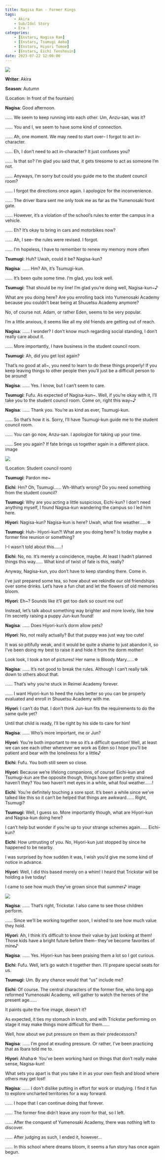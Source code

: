 ```yaml
---
title: Nagisa Ran - Former Kings
tags: 
    - Akira
    - Sub/Idol Story
    - Era !
categories: 
    - [Enstars, Nagisa Ran]
    - [Enstars, Tsumugi Aoba]
    - [Enstars, Hiyori Tomoe]
    - [Enstars, Eichi Tenshouin]
date: 2023-07-22 12:00:00
---
```

<img src="/images/FirstEra/FormerKings/ktysf327.png">

**Writer**: Akira

**Season**: Autumn

<!-- more -->

(Location: In front of the fountain)

**Nagisa**: Good afternoon.

…… We seem to keep running into each other. Um, Anzu-san, was it?

…… You and I, we seem to have some kind of connection.

…… Ah, one moment. We may need to start over– I forgot to act in-character.

…… Eh, I don’t need to act in-character? It just confuses you?

…… Is that so? I’m glad you said that, it gets tiresome to act as someone I’m not.

…… Anyways, I’m sorry but could you guide me to the student council room?

…… I forgot the directions once again. I apologize for the inconvenience.

…… The driver Ibara sent me only took me as far as the Yumenosaki front gate.

…… However, it’s a violation of the school’s rules to enter the campus in a vehicle.

…… Eh? It’s okay to bring in cars and motorbikes now?

…… Ah, I see– the rules were revised. I forgot.

…… I’m hopeless, I have to remember to renew my memory more often

**Tsumugi**: Huh? Uwah, could it be? Nagisa-kun?

**Nagisa**: …… Hm? Ah, it’s Tsumugi-kun.

…… It’s been quite some time. I’m glad, you look well.

**Tsumugi**: That should be my line! I’m glad you’re doing well, Nagisa-kun~♪

What are you doing here? Are you enrolling back into Yumenosaki Academy because you couldn’t bear being at Shuuetsu Academy anymore?

No, of course not. Adam, or rather Eden, seems to be very popular.

I’m a little anxious, it seems like all my old friends are getting out of reach.

**Nagisa**: …… I wonder? I don’t know much regarding social standing, I don’t really care about it.

…… More importantly, I have business in the student council room.

**Tsumugi**: Ah, did you get lost again?

That’s no good at all~, you need to learn to do these things properly! If you keep leaving things to other people then you’ll just be a difficult person to be around!

**Nagisa**: …… Yes. I know, but I can’t seem to care.

**Tsumugi**: Fufu. As expected of Nagisa-kun~. Well, if you’re okay with it, I’ll take you to the student council room. Come on, right this way~♪

**Nagisa**: …… Thank you. You’re as kind as ever, Tsumugi-kun.

……  So that’s how it is. Sorry, I’ll have Tsumugi-kun guide me to the student council room.

…… You can go now, Anzu-san. I apologize for taking up your time.

…… See you again? If fate brings us together again in a different place.
image

<img src="/images/FirstEra/FormerKings/e9biaf9i.png">

(Location: Student council room)

**Tsumugi**: Pardon me~

**Eichi**: Hm? Oh, Tsumugi…… Wh-What’s wrong? Do you need something from the student council?

**Tsumugi**: Why are you acting a little suspicious, Eichi-kun? I don’t need anything myself, I found Nagisa-kun wandering the campus so I led him here.

**Hiyori**: Nagisa-kun? Nagisa-kun is here? Uwah, what fine weather……☆

**Tsumugi**: Huh– Hiyori-kun?! What are you doing here? Is today maybe a former fine reunion or something?

I-I wasn’t told about this……!

**Eichi**: No, no. It’s merely a coincidence, maybe. At least I hadn’t planned things this way…… What kind of twist of fate is this, really?

Anyway, Nagisa-kun, you don’t have to keep standing there. Come in.

I’ve just prepared some tea, so how about we rekindle our old friendships over some drinks. Let’s have a fun chat and let the flowers of old memories bloom.

**Hiyori**: Eh~? Sounds like it’ll get too dark so count me out!

Instead, let’s talk about something way brighter and more lovely, like how I’m secretly raising a puppy Jun-kun found!

**Nagisa**: …… Does Hiyori-kun’s dorm allow pets?

**Hiyori**:  No, not really actually? But that puppy was just way too cute!

It was so pitifully weak, and it would be quite a shame to just abandon it, so I’ve been doing my best to raise it and hide it from the dorm mother!

Look look, I took a ton of pictures! Her name is Bloody Mary……☆

**Nagisa**: …… It’s not good to break the rules. Although I can’t really talk down to others about that.

…… That’s why you’re stuck in Reimei Academy forever.

…… I want Hiyori-kun to heed the rules better so you can be properly evaluated and enroll in Shuuetsu Academy with me.

**Hiyori**: I can’t do that. I don’t think Jun-kun fits the requirements to do the same quite yet?

Until that child is ready, I’ll be right by his side to care for him!

**Nagisa**: …… Who’s more important, me or Jun?

**Hiyori**: You’re both important to me so it’s a difficult question! Well, at least we can see each other whenever we work as Eden so I hope you’ll be patient and bear with the loneliness for a little♪

**Eichi**: Fufu. You both still seem so close.

**Hiyori**: Because we’re lifelong companions, of course! Eichi-kun and Tsumugi-kun are the opposite though, things have gotten pretty strained haven’t they? You two haven’t met eyes in a while, what foul weather……!

**Eichi**: You’re definitely touching a sore spot. It’s been a while since we’ve talked like this so it can’t be helped that things are awkward…… Right, Tsumugi?

**Tsumugi**: Well, I guess so. More importantly though, what are Hiyori-kun and Nagisa-kun doing here?

I can’t help but wonder if you’re up to your strange schemes again…… Eichi-kun?

**Eichi**: How untrusting of you. No, Hiyori-kun just stopped by since he happened to be nearby.

I was surprised by how sudden it was, I wish you’d give me some kind of notice in advance.

**Hiyori**: Well, I did this based merely on a whim! I heard that Trickstar will be holding a live today!

I came to see how much they’ve grown since that summer♪
image

<img src="/images/FirstEra/FormerKings/ibuyj5sg.png">

**Nagisa**: …… That’s right, Trickstar. I also came to see those children perform.

…… Since we’ll be working together soon, I wished to see how much value they hold.

**Hiyori**: Ah, I think it’s difficult to know their value by just looking at them! Those kids have a bright future before them– they’ve become favorites of mine♪

**Nagisa**: …… Yes. Hiyori-kun has been praising them a lot so I got curious.

**Eichi**: Fufu. Well, let’s go watch it together then. I’ll prepare special seats for us.

**Tsumugi**: Um. By any chance would that “us” include me?

**Eichi**: Of course. The central characters of the former fine, who long ago reformed Yumenosaki Academy, will gather to watch the heroes of the present age……

It paints quite the fine image, doesn’t it?

As expected, it ties my stomach in knots, and with Trickstar performing on stage it may make things more difficult for them……

Well, how about we put pressure on them as their predecessors?

**Nagisa**: …… I’m good at exuding pressure. Or rather, I’ve been practicing that as Ibara told me to.

**Hiyori**: Ahaha☆ You’ve been working hard on things that don’t really make sense, Nagisa-kun!

What sets you apart is that you take it in as your own flesh and blood where others may get lost!

**Nagisa**: …… I don’t dislike putting in effort for work or studying. I find it fun to explore uncharted territories for a way forward.

…… I hope that I can continue doing that forever.

…… The former fine didn’t leave any room for that, so I left.

…… After the conquest of Yumenosaki Academy, there was nothing left to discover.

…… After judging as such, I ended it, however…

…… In this school where dreams bloom, it seems a fun story has once again begun.